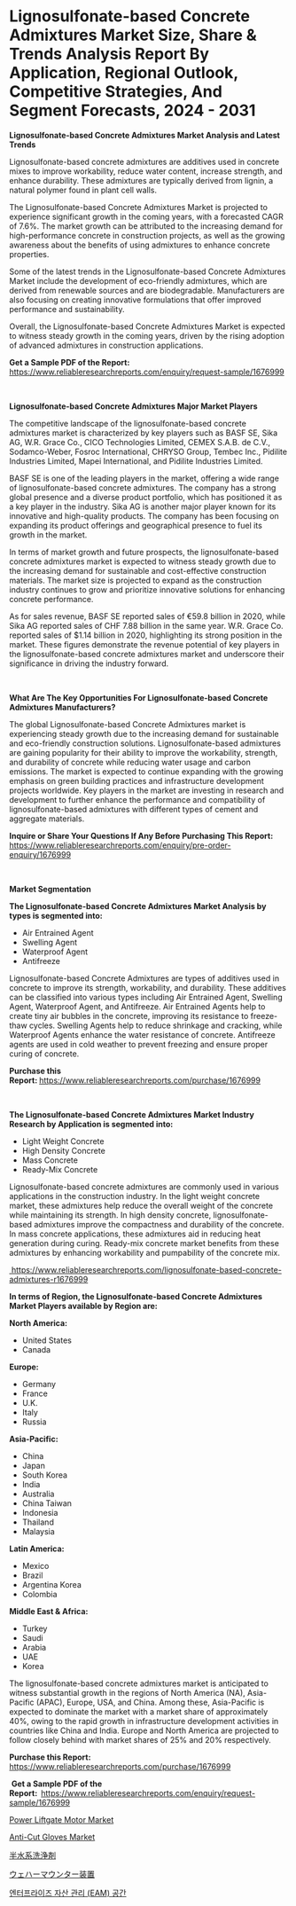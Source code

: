 <p><h1>Lignosulfonate-based Concrete Admixtures Market Size, Share & Trends Analysis Report By Application, Regional Outlook, Competitive Strategies, And Segment Forecasts, 2024 - 2031</h1></p><p><strong>Lignosulfonate-based Concrete Admixtures Market Analysis and Latest Trends</strong></p>
<p><p>Lignosulfonate-based concrete admixtures are additives used in concrete mixes to improve workability, reduce water content, increase strength, and enhance durability. These admixtures are typically derived from lignin, a natural polymer found in plant cell walls.</p><p>The Lignosulfonate-based Concrete Admixtures Market is projected to experience significant growth in the coming years, with a forecasted CAGR of 7.6%. The market growth can be attributed to the increasing demand for high-performance concrete in construction projects, as well as the growing awareness about the benefits of using admixtures to enhance concrete properties.</p><p>Some of the latest trends in the Lignosulfonate-based Concrete Admixtures Market include the development of eco-friendly admixtures, which are derived from renewable sources and are biodegradable. Manufacturers are also focusing on creating innovative formulations that offer improved performance and sustainability.</p><p>Overall, the Lignosulfonate-based Concrete Admixtures Market is expected to witness steady growth in the coming years, driven by the rising adoption of advanced admixtures in construction applications.</p></p>
<p><strong>Get a Sample PDF of the Report:&nbsp;</strong> <a href="https://www.reliableresearchreports.com/enquiry/request-sample/1676999">https://www.reliableresearchreports.com/enquiry/request-sample/1676999</a></p>
<p>&nbsp;</p>
<p><strong>Lignosulfonate-based Concrete Admixtures Major Market Players</strong></p>
<p><p>The competitive landscape of the lignosulfonate-based concrete admixtures market is characterized by key players such as BASF SE, Sika AG, W.R. Grace Co., CICO Technologies Limited, CEMEX S.A.B. de C.V., Sodamco-Weber, Fosroc International, CHRYSO Group, Tembec Inc., Pidilite Industries Limited, Mapei International, and Pidilite Industries Limited.</p><p>BASF SE is one of the leading players in the market, offering a wide range of lignosulfonate-based concrete admixtures. The company has a strong global presence and a diverse product portfolio, which has positioned it as a key player in the industry. Sika AG is another major player known for its innovative and high-quality products. The company has been focusing on expanding its product offerings and geographical presence to fuel its growth in the market.</p><p>In terms of market growth and future prospects, the lignosulfonate-based concrete admixtures market is expected to witness steady growth due to the increasing demand for sustainable and cost-effective construction materials. The market size is projected to expand as the construction industry continues to grow and prioritize innovative solutions for enhancing concrete performance.</p><p>As for sales revenue, BASF SE reported sales of €59.8 billion in 2020, while Sika AG reported sales of CHF 7.88 billion in the same year. W.R. Grace Co. reported sales of $1.14 billion in 2020, highlighting its strong position in the market. These figures demonstrate the revenue potential of key players in the lignosulfonate-based concrete admixtures market and underscore their significance in driving the industry forward.</p></p>
<p>&nbsp;</p>
<p><strong>What Are The Key Opportunities For Lignosulfonate-based Concrete Admixtures Manufacturers?</strong></p>
<p><p>The global Lignosulfonate-based Concrete Admixtures market is experiencing steady growth due to the increasing demand for sustainable and eco-friendly construction solutions. Lignosulfonate-based admixtures are gaining popularity for their ability to improve the workability, strength, and durability of concrete while reducing water usage and carbon emissions. The market is expected to continue expanding with the growing emphasis on green building practices and infrastructure development projects worldwide. Key players in the market are investing in research and development to further enhance the performance and compatibility of lignosulfonate-based admixtures with different types of cement and aggregate materials.</p></p>
<p><strong>Inquire or Share Your Questions If Any Before Purchasing This Report:</strong> <a href="https://www.reliableresearchreports.com/enquiry/pre-order-enquiry/1676999">https://www.reliableresearchreports.com/enquiry/pre-order-enquiry/1676999</a></p>
<p>&nbsp;</p>
<p><strong>Market Segmentation</strong></p>
<p><strong>The Lignosulfonate-based Concrete Admixtures Market Analysis by types is segmented into:</strong></p>
<p><ul><li>Air Entrained Agent</li><li>Swelling Agent</li><li>Waterproof Agent</li><li>Antifreeze</li></ul></p>
<p><p>Lignosulfonate-based Concrete Admixtures are types of additives used in concrete to improve its strength, workability, and durability. These additives can be classified into various types including Air Entrained Agent, Swelling Agent, Waterproof Agent, and Antifreeze. Air Entrained Agents help to create tiny air bubbles in the concrete, improving its resistance to freeze-thaw cycles. Swelling Agents help to reduce shrinkage and cracking, while Waterproof Agents enhance the water resistance of concrete. Antifreeze agents are used in cold weather to prevent freezing and ensure proper curing of concrete.</p></p>
<p><strong>Purchase this Report:&nbsp;</strong><a href="https://www.reliableresearchreports.com/purchase/1676999">https://www.reliableresearchreports.com/purchase/1676999</a></p>
<p>&nbsp;</p>
<p><strong>The Lignosulfonate-based Concrete Admixtures Market Industry Research by Application is segmented into:</strong></p>
<p><ul><li>Light Weight Concrete</li><li>High Density Concrete</li><li>Mass Concrete</li><li>Ready-Mix Concrete</li></ul></p>
<p><p>Lignosulfonate-based concrete admixtures are commonly used in various applications in the construction industry. In the light weight concrete market, these admixtures help reduce the overall weight of the concrete while maintaining its strength. In high density concrete, lignosulfonate-based admixtures improve the compactness and durability of the concrete. In mass concrete applications, these admixtures aid in reducing heat generation during curing. Ready-mix concrete market benefits from these admixtures by enhancing workability and pumpability of the concrete mix.</p></p>
<p><a href="https://www.reliableresearchreports.com/lignosulfonate-based-concrete-admixtures-r1676999">&nbsp;https://www.reliableresearchreports.com/lignosulfonate-based-concrete-admixtures-r1676999</a></p>
<p><strong>In terms of Region, the Lignosulfonate-based Concrete Admixtures Market Players available by Region are:</strong></p>
<p>
    <p> <strong> North America: </strong>
        <ul>
            <li>United States</li>
            <li>Canada</li>
        </ul>
        </p> 
    <p> <strong> Europe: </strong>
        <ul>
            <li>Germany</li>
            <li>France</li>
            <li>U.K.</li>
            <li>Italy</li>
            <li>Russia</li>
        </ul>
        </p> 
    <p> <strong> Asia-Pacific: </strong>
        <ul>
            <li>China</li>
            <li>Japan</li>
            <li>South Korea</li>
            <li>India</li>
            <li>Australia</li>
            <li>China Taiwan</li>
            <li>Indonesia</li>
            <li>Thailand</li>
            <li>Malaysia</li>
        </ul>
        </p> 
    <p> <strong> Latin America: </strong>
        <ul>
            <li>Mexico</li>
            <li>Brazil</li>
            <li>Argentina Korea</li>
            <li>Colombia</li>
        </ul>
        </p> 
    <p> <strong> Middle East & Africa: </strong>
        <ul>
            <li>Turkey</li>
            <li>Saudi</li>
            <li>Arabia</li>
            <li>UAE</li>
            <li>Korea</li>
        </ul>
    </p>
    </p>
<p><p>The lignosulfonate-based concrete admixtures market is anticipated to witness substantial growth in the regions of North America (NA), Asia-Pacific (APAC), Europe, USA, and China. Among these, Asia-Pacific is expected to dominate the market with a market share of approximately 40%, owing to the rapid growth in infrastructure development activities in countries like China and India. Europe and North America are projected to follow closely behind with market shares of 25% and 20% respectively.</p></p>
<p><strong>Purchase this Report: </strong><a href="https://www.reliableresearchreports.com/purchase/1676999">https://www.reliableresearchreports.com/purchase/1676999</a></p>
<p>&nbsp;<strong>Get a Sample PDF of the Report:&nbsp;&nbsp;</strong><a href="https://www.reliableresearchreports.com/enquiry/request-sample/1676999">https://www.reliableresearchreports.com/enquiry/request-sample/1676999</a></p>
<p><strong></strong></p>
<p><p><a href="https://issuu.com/reportprime-2/docs/power-liftgate-motor-market-size-2030.pptx">Power Liftgate Motor Market</a></p><p><a href="https://www.linkedin.com/pulse/anti-cut-gloves-market-goal-estimating-size-future-growth-potential-29ame?trackingId=3KW2Uc%2BEvwcDipe63LIKaw%3D%3D">Anti-Cut Gloves Market</a></p><p><a href="https://github.com/SantosDicki04/Market-Research-Report-List-1/blob/main/801525299264.md">半水系洗浄剤</a></p><p><a href="https://medium.com/@aidalakin1973/%E3%82%A6%E3%82%A8%E3%83%8F%E3%83%BC%E5%8F%96%E3%82%8A%E4%BB%98%E3%81%91%E8%A3%85%E7%BD%AE%E5%B8%82%E5%A0%B4-2031%E5%B9%B4%E3%81%BE%E3%81%A7%E3%81%AE%E6%88%90%E5%8A%9F%E3%81%99%E3%82%8B%E3%83%93%E3%82%B8%E3%83%8D%E3%82%B9%E6%88%A6%E7%95%A5%E3%81%AE%E3%82%AB%E3%82%AE-e9896e7d1557">ウェハーマウンター装置</a></p><p><a href="https://medium.com/@douglasvasquez626/%EA%B8%B0%EC%97%85-%EC%9E%90%EC%82%B0-%EA%B4%80%EB%A6%AC-eam-%EA%B3%B5%EA%B0%84-%EC%8B%9C%EC%9E%A5-%EA%B7%9C%EB%AA%A8-cagr-%ED%8A%B8%EB%A0%8C%EB%93%9C-2024-2030-3e77363b0e21">엔터프라이즈 자산 관리 (EAM) 공간</a></p></p>